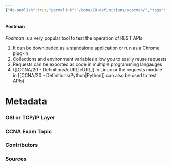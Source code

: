 ```yaml
---
{"dg-publish":true,"permalink":"/ccna/20-definitions/postman/","tags":["defs_ccna"],"created":"2023-11-05T10:55:11.000-08:00","updated":"2023-11-07T11:08:15.000-08:00"}
---
```


#### Postman
*Postman* is a very popular tool to test the operation of REST APIs
1. It can be downloaded as a standalone application or run as a Chrome plug-in
2. Collections and environment variables allow you to easily reuse requests
3. Requests can be exported as code in multiple programming langauges
4. ([[CCNA/20 - Definitions/cURL\|cURL]] in Linux or the requests module in [[CCNA/20 - Definitions/Python\|Python]] can also be used to test APIs)

# Metadata
### OSI or TCP/IP Layer

### CCNA Exam Topic

### Contributors

### Sources

